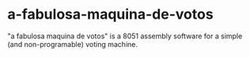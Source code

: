 a-fabulosa-maquina-de-votos
===========================

"a fabulosa maquina de votos" is a 8051 assembly software for a simple (and non-programable) voting machine.
